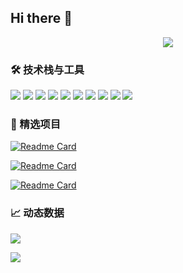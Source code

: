 ## Hi there 👋

<!--
**WhyMeta/WhyMeta** is a ✨ _special_ ✨ repository because its `README.md` (this file) appears on your GitHub profile.

Here are some ideas to get you started:

- 🔭 I’m currently working on ...
- 🌱 I’m currently learning ...
- 👯 I’m looking to collaborate on ...
- 🤔 I’m looking for help with ...
- 💬 Ask me about ...
- 📫 How to reach me: ...
- 😄 Pronouns: ...
- ⚡ Fun fact: ...
-->

<div align="center">
  <img src="https://readme-typing-svg.herokuapp.com?font=Fira+Code&size=25&duration=4000&pause=1000&color=757CBB&center=true&vCenter=true&width=600&lines=Hello+World!;Welcome+to+my+Gayhub+universe+🌌" />
</div>


### 🛠 技术栈与工具
![](https://img.shields.io/badge/Code-Python-informational?style=flat&logo=python&logoColor=white&color=A67EB7)
![](https://img.shields.io/badge/Code-JavaScript-information?style=flat&logo=javascript&logoColor=white&color=422256)
![](https://img.shields.io/badge/Code-TypeScript-information?style=flat&logo=typescript&logoColor=white&color=A67EB7)
![](https://img.shields.io/badge/Models-HuggingFace-informational?style=flat&logo=openai&logoColor=white&color=2bbc8a)
![](https://img.shields.io/badge/Models-OpenAI-informational?style=flat&logo=openai&logoColor=white&color=A67EB7)
![](https://img.shields.io/badge/Models-DeepSeek-informational?style=flat&logo=openai&logoColor=white&color=615EA8)
![](https://img.shields.io/badge/Tools-Docker-informational?style=flat&logo=docker&logoColor=white&color=A67EB7)
![](https://img.shields.io/badge/Tools-Vercel-informational?style=flat&logo=vercel&logoColor=white&color=422256)
![](https://img.shields.io/badge/Tools-Cursor-informational?style=flat&logo=devbox&logoColor=white&color=280459)
![](https://img.shields.io/badge/Tools-Trae-informational?style=flat&logo=devbox&logoColor=white&color=280459)

### 🌟 精选项目
[![Readme Card](https://github-readme-stats.vercel.app/api/pin/?username=WhyMeta&repo=swift-chat&theme=dracula)](https://github.com/whymeta/swift-chat)

[![Readme Card](https://github-readme-stats.vercel.app/api/pin/?username=WhyMeta&repo=bob-plugin-siliconflow-tts&theme=dracula)](https://github.com/whymeta/bob-plugin-siliconflow-tts)

[![Readme Card](https://github-readme-stats.vercel.app/api/pin/?username=WhyMeta&repo=pot-app-tts-plugin-siliconflow&theme=dracula)](https://github.com/WhyMeta/pot-app-tts-plugin-siliconflow)


### 📈 动态数据
![](https://github-readme-stats.vercel.app/api/top-langs/?username=WhyMeta&layout=compact&theme=dracula)

![](https://github-readme-streak-stats.herokuapp.com/?user=WhyMeta&theme=dracula)


